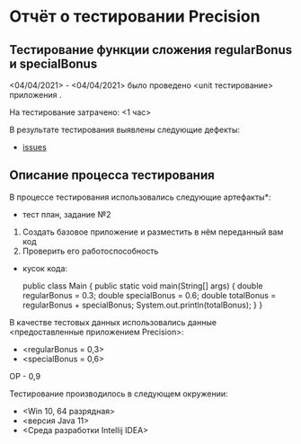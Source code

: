 # Отчёт о тестировании Precision

## Тестирование функции сложения regularBonus и specialBonus

<04/04/2021> - <04/04/2021> было проведено <unit тестирование> приложения <Precision>.

На тестирование затрачено: <1 час>

В результате тестирования выявлены следующие дефекты:
* [issues](https://github.com/dimawer37/-2.2/issues/1>)

## Описание процесса тестирования

В процессе тестирования использовались следующие артефакты*:

* тест план, задание №2

1. Создать базовое приложение и разместить в нём переданный вам код
2. Проверить его работоспособность

* кусок кода:

    public class Main {
      public static void main(String[] args) {
      double regularBonus = 0.3;
      double specialBonus = 0.6;
      double totalBonus = regularBonus + specialBonus;
    System.out.println(totalBonus);
     }
    }

В качестве тестовых данных использовались данные <предоставленные приложением Precision>:

* <regularBonus = 0,3>
* <specialBonus = 0,6>

OP - 0,9

Тестирование производилось в следующем окружении:
* <Win 10, 64 разрядная>
* <версия Java 11>
* <Среда разработки Intellij IDEA>